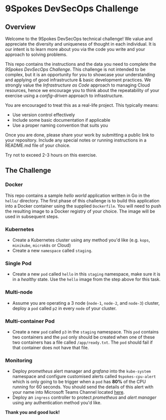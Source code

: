 # 9Spokes DevSecOps Challenge

## Overview

Welcome to the 9Spokes DevSecOps technical challenge! We value and appreciate the diversity and uniqueness of thought in each individual.  It is our intent is to learn more about you via the code you write and your approach to solving problems.

This repo contains the instructions and the data you need to complete the _9Spokes DevSecOps Challenge_.  This challenge is not intended to be complex, but it is an opportunity for you to showcase your understanding and applying of good infrastructure & basic development practices.  We strongly value the _Infrastructure as Code_ approach to managing Cloud resources, hence we encourage you to think about the repeatability of your exercise using a _config-driven_ approach to infrastructure.

You are encouraged to treat this as a real-life project.  This typically means:

- Use version control effectively
- Include some basic documentation if applicable
- Use a proper naming convention that suits you

Once you are done, please share your work by submitting a public link to your repository.  Include any special notes or running instructions in a README.md file of your choice.

Try not to exceed 2-3 hours on this exercise.

## The Challenge

### Docker

This repo contains a sample _hello world_ application written in Go in the `hello/` directory.  The first phase of this challenge is to build this application into a Docker container using the supplied `Dockerfile`.  You will need to push the resulting image to a Docker registry of your choice.  The image will be used in subsequent steps.

### Kubernetes

- Create a Kubernetes cluster using any method you'd like (e.g. `kops`, `minikube`, `microk8s` or Cloud)
- Create a new `namespace` called `staging`.
  
### Single Pod

- Create a new `pod` called `hello` in this `staging` namespace, make sure it is in a _healthy_ state. Use the `hello` image from the step above for this task.

### Multi-node

- Assume you are operating a 3 node (`node-1`, `node-2`, and `node-3`) cluster, deploy a `pod` called `p2` in every `node` of your cluster.

### Multi-container Pod

- Create a new `pod` called `p3` in the `staging` namespace.  This `pod` contains two containers and the `pod` only should be created when one of these two containers has a file called `/app/ready.txt`. The `pod` should fail if that container does not have that file.

### Monitoring

- Deploy _prometheus_ alert manager and _grafana_ into the `kube-system` namespace and configure customised alerts called `9spokes-cpu-alert` which is only going to be trigger when a `pod` has __80%__ of the CPU running for 60 seconds. You should send the details of this alert with your name into Microsoft Teams Channel located [here](https://9spokes.webhook.office.com/webhookb2/42d60780-c647-4a13-867d-0a273bff104b@2abcc5bb-97a6-431e-aa58-27c540baed73/IncomingWebhook/6200cfc5fd3744cf9838be6cb70194f3/ef4e28f0-b9f1-4169-8320-2a70d372596c).
- Deploy an `ingress` controller to protect _prometheus_ and _alert manager_ using any authentication method you'd like.

__Thank you and good luck!__
